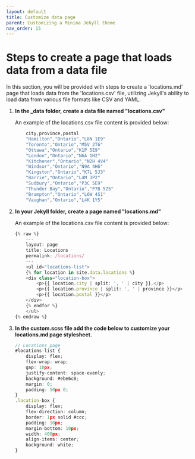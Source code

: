 ```yaml
---
layout: default
title: Customize data page
parent: Customizing a Minima Jekyll theme
nav_order: 15
---
```


# Steps to create a page that loads data from a data file

In this section, you will be provided with steps to create a 'locations.md' page that loads data from the 'locations.csv' file, utilizing Jekyll's ability to load data from various file formats like CSV and YAML.

1. **In the _data folder, create a data file named "locations.csv"**
    
    An example of the locations.csv file content is provided below:

    ```ts
        city,province,postal
        "Hamilton","Ontario","L8N 1E9"
        "Toronto","Ontario","M5V 2T6"
        "Ottawa","Ontario","K1P 5E9"
        "London","Ontario","N6A 1H2"
        "Kitchener","Ontario","N2H 4V4"
        "Windsor","Ontario","N9A 4H6"
        "Kingston","Ontario","K7L 5J3"
        "Barrie","Ontario","L4M 3P2"
        "Sudbury","Ontario","P3C 5E9"
        "Thunder Bay","Ontario","P7B 5Z5"
        "Brampton","Ontario","L6W 4S1"
        "Vaughan","Ontario","L4K 1Y5"
    ```

2. **In your Jekyll folder, create a page named "locations.md"**
    
    An example of the locations.csv file content is provided below:

    ```ts
    {% raw %}
        ---
        layout: page
        title: Locations
        permalink: /locations/
        ---
        <ul id="locations-list">
        {% for location in site.data.locations %}
        <div class="location-box">
            <p>{{ location.city | split: ', ' | city }},</p>
            <p>{{ location.province | split: ', ' | province }}</p>
            <p>{{ location.postal }}</p>
        </div>
        {% endfor %}
        </ul>
    {% endraw %}
    ```
3. **In the custom.scss file add the code below to customize your locations.md page stylesheet.**

    ```ts
    // Locations page 
    #locations-list {
        display: flex;
        flex-wrap: wrap;
        gap: 10px;
        justify-content: space-evenly;
        background: #ebe6c8;
        margin: 0;
        padding: 50px 0;
    }
    .location-box {
        display: flex;
        flex-direction: column;
        border: 1px solid #ccc;
        padding: 10px;
        margin-bottom: 10px;
        width: 400px;
        align-items: center;
        background: white;
    }
    ```



